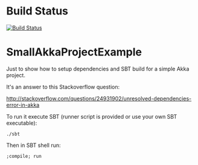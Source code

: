 # Build Status
[![Build Status](https://travis-ci.org/izmailoff/SmallAkkaProjectExample.png?branch=master)](https://travis-ci.org/izmailoff/SmallAkkaProjectExample)

SmallAkkaProjectExample
=======================

Just to show how to setup dependencies and SBT build for a simple Akka project.

It's an answer to this Stackoverflow question:

http://stackoverflow.com/questions/24931902/unresolved-dependencies-error-in-akka

To run it execute SBT (runner script is provided or use your own SBT executable):

    ./sbt
    
Then in SBT shell run:

    ;compile; run
    
    
